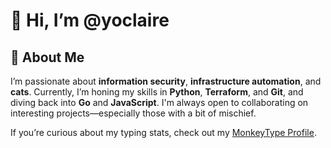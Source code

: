 # 👋 Hi, I’m @yoclaire

## 🌟 About Me

I’m passionate about **information security**, **infrastructure automation**, and **cats**. Currently, I’m honing my skills in **Python**, **Terraform**, and **Git**, and diving back into **Go** and **JavaScript**. I'm always open to collaborating on interesting projects—especially those with a bit of mischief.

If you’re curious about my typing stats, check out my [MonkeyType Profile](https://monkeytype.com/profile/yoclaire).
